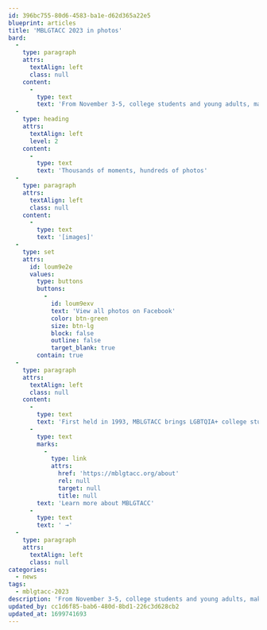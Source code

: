 ```yaml
---
id: 396bc755-80d6-4583-ba1e-d62d365a22e5
blueprint: articles
title: 'MBLGTACC 2023 in photos'
bard:
  -
    type: paragraph
    attrs:
      textAlign: left
      class: null
    content:
      -
        type: text
        text: 'From November 3-5, college students and young adults, makers and vendors, higher ed pros and organizers, and others from across the country gathered in Lexington, Kentucky for the 31st annual Midwest Bisexual Lesbian Gay Transgender Asexual College Conference. Events included keynotes by Hayden Kristal and Katie Barnes, the Maker Market, vendor fair, lunch and learn, drag show, and more.'
  -
    type: heading
    attrs:
      textAlign: left
      level: 2
    content:
      -
        type: text
        text: 'Thousands of moments, hundreds of photos'
  -
    type: paragraph
    attrs:
      textAlign: left
      class: null
    content:
      -
        type: text
        text: '[images]'
  -
    type: set
    attrs:
      id: loum9e2e
      values:
        type: buttons
        buttons:
          -
            id: loum9exv
            text: 'View all photos on Facebook'
            color: btn-green
            size: btn-lg
            block: false
            outline: false
            target_blank: true
        contain: true
  -
    type: paragraph
    attrs:
      textAlign: left
      class: null
    content:
      -
        type: text
        text: 'First held in 1993, MBLGTACC brings LGBTQIA+ college students and young adults together for a few days each year to learn from one another’s experiences, build-up each other’s knowledge and skills, and share in community. '
      -
        type: text
        marks:
          -
            type: link
            attrs:
              href: 'https://mblgtacc.org/about'
              rel: null
              target: null
              title: null
        text: 'Learn more about MBLGTACC'
      -
        type: text
        text: ' →'
  -
    type: paragraph
    attrs:
      textAlign: left
      class: null
categories:
  - news
tags:
  - mblgtacc-2023
description: 'From November 3-5, college students and young adults, makers and vendors, higher ed pros and organizers, and others from across the country gathered in Lexington, Kentucky for the 31st annual Midwest Bisexual Lesbian Gay Transgender Asexual College Conference. Events included keynotes by Hayden Kristal and Katie Barnes, the Maker Market, vendor fair, lunch and learn, drag show, and more.'
updated_by: cc1d6f85-bab6-480d-8bd1-226c3d628cb2
updated_at: 1699741693
---
```

